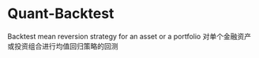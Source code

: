 # Quant-Backtest
Backtest mean reversion strategy for an asset or a portfolio 对单个金融资产或投资组合进行均值回归策略的回测
